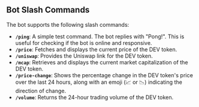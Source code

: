 ## Bot Slash Commands

The bot supports the following slash commands:

- **`/ping`**: A simple test command. The bot replies with "Pong!". This is useful for checking if the bot is online and responsive.
- **`/price`**: Fetches and displays the current price of the DEV token.
- **`/uniswap`**: Provides the Uniswap link for the DEV token.
- **`/mcap`**: Retrieves and displays the current market capitalization of the DEV token.
- **`/price-change`**: Shows the percentage change in the DEV token's price over the last 24 hours, along with an emoji (📈 or 📉) indicating the direction of change.
- **`/volume`**: Returns the 24-hour trading volume of the DEV token.
